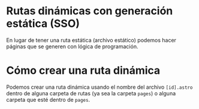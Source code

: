 # Rutas dinámicas con generación estática (SSO)

En lugar de tener una ruta estática (archivo estático) podemos hacer páginas que se generen con lógica de programación.

# Cómo crear una ruta dinámica

Podemos crear una ruta dinámica usando el nombre del archivo `[id].astro` dentro de alguna carpeta de rutas (ya sea la carpeta `pages`) o alguna carpeta que esté dentro de `pages`.

